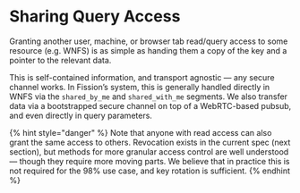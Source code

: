# Sharing Query Access

Granting another user, machine, or browser tab read/query access to some resource \(e.g. WNFS\) is as simple as handing them a copy of the key and a pointer to the relevant data.

This is self-contained information, and transport agnostic — any secure channel works. In Fission’s system, this is generally handled directly in WNFS via the `shared_by_me` and `shared_with_me` segments. We also transfer data via a bootstrapped secure channel on top of a WebRTC-based pubsub, and even directly in query parameters.

{% hint style="danger" %}
Note that anyone with read access can also grant the same access to others. Revocation exists in the current spec \(next section\), but methods for more granular access control are well understood — though they require more moving parts. We believe that in practice this is not required for the 98% use case, and key rotation is sufficient.
{% endhint %}



